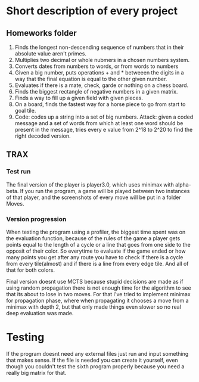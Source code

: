 # Short description of every project

## Homeworks folder 

1. Finds the longest non-descending sequence of numbers that in their absolute value aren't primes.
2. Multiplies two decimal or whole nubmers in a chosen numbers system.
3. Converts dates from numbers to words, or from words to numbers
4. Given a big number, puts operations + and * betweeen the digits in a way that the final equation is equal to the other given number.
5. Evaluates if there is a mate, check, garde or nothing on a chess board.
6. Finds the biggest rectangle of negative numbers in a given matrix. 
7. Finds a way to fill up a given field with given pieces. 
8. On a board, finds the fastest way for a horse piece to go from start to goal tile.
9. Code: codes up a string into a set of big numbers. Attack: given a coded message and a set of words from which at least one word should be present in the message, tries every e value from 2^18 to 2^20 to find the right decoded version.

## TRAX

### Test run
The final version of the player is player3.0, which uses minimax with alpha-beta. If you run the program, a game will be played between two instances of that player, and the screenshots of every move will be put in a folder Moves. 

### Version progression
When testing the program using a profiler, the biggest time spent was on the evaluation function, because of the rules of the game a player gets points equal to the length of a cycle or a line that goes from one side to the opposit of their color. So everytime to evaluate if the game ended or how many points you get after any route you have to check if there is a cycle from every tile(almost) and if there is a line from every edge tile. And all of that for both colors.

Final version doesnt use MCTS because stupid decisions are made as if using random propagation there is not enough time for the algorithm to see that its about to lose in two moves. For that I've tried to implement minimax for propagation phase, where when propagating it chooses a move from a minimax with depth 2, but that only made things even slower so no real deep evaluation was made.

# Testing 

If the program doesnt need any external files just run and input something that makes sense. If the file is needed you can create it yourself, even though you couldn't test the sixth program properly because you need a really big matrix for that.
